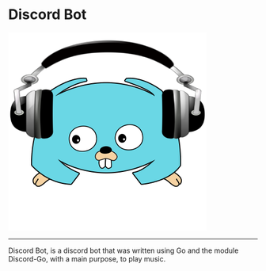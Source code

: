 # Discord Bot

![Discord Bot](/docs/discordgo-music.png)

----

Discord Bot, is a discord bot that was written using Go and the module Discord-Go, with a main purpose, to play music.

